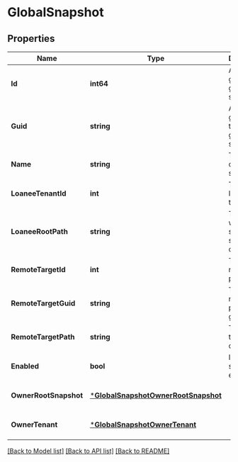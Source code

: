 # GlobalSnapshot

## Properties
Name | Type | Description | Notes
------------ | ------------- | ------------- | -------------
**Id** | **int64** | A unique id given to the global snapshot | [optional] [default to null]
**Guid** | **string** | A unique guid given to the global snapshot | [optional] [default to null]
**Name** | **string** | The name of the snapshot | [optional] [default to null]
**LoaneeTenantId** | **int** | The tenant ID of the target | [optional] [default to null]
**LoaneeRootPath** | **string** | The path where to store the snapshot on a Target | [optional] [default to null]
**RemoteTargetId** | **int** | The remote replication peering id | [optional] [default to null]
**RemoteTargetGuid** | **string** | The remote replication peering guid | [optional] [default to null]
**RemoteTargetPath** | **string** | The path on the remote cluster | [optional] [default to null]
**Enabled** | **bool** | Is the snapshot enabled | [optional] [default to null]
**OwnerRootSnapshot** | [***GlobalSnapshotOwnerRootSnapshot**](GlobalSnapshotOwnerRootSnapshot.md) |  | [optional] [default to null]
**OwnerTenant** | [***GlobalSnapshotOwnerTenant**](GlobalSnapshotOwnerTenant.md) |  | [optional] [default to null]

[[Back to Model list]](../README.md#documentation-for-models) [[Back to API list]](../README.md#documentation-for-api-endpoints) [[Back to README]](../README.md)

